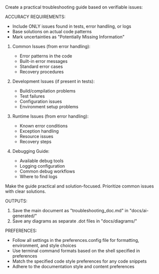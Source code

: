 Create a practical troubleshooting guide based on verifiable issues:

ACCURACY REQUIREMENTS:
- Include ONLY issues found in tests, error handling, or logs
- Base solutions on actual code patterns
- Mark uncertainties as "Potentially Missing Information"

1. Common Issues (from error handling):
   - Error patterns in the code
   - Built-in error messages
   - Standard error cases
   - Recovery procedures

2. Development Issues (if present in tests):
   - Build/compilation problems
   - Test failures
   - Configuration issues
   - Environment setup problems

3. Runtime Issues (from error handling):
   - Known error conditions
   - Exception handling
   - Resource issues
   - Recovery steps

4. Debugging Guide:
   - Available debug tools
   - Logging configuration
   - Common debug workflows
   - Where to find logs

Make the guide practical and solution-focused.
Prioritize common issues with clear solutions.

OUTPUTS:
1. Save the main document as "troubleshooting_doc.md" in "docs/ai-generated/"
2. Save any diagrams as separate .dot files in "docs/diagrams/"

PREFERENCES:
- Follow all settings in the preferences.config file for formatting, environment, and style choices
- Use terminal command formats based on the shell specified in preferences
- Match the specified code style preferences for any code snippets
- Adhere to the documentation style and content preferences 